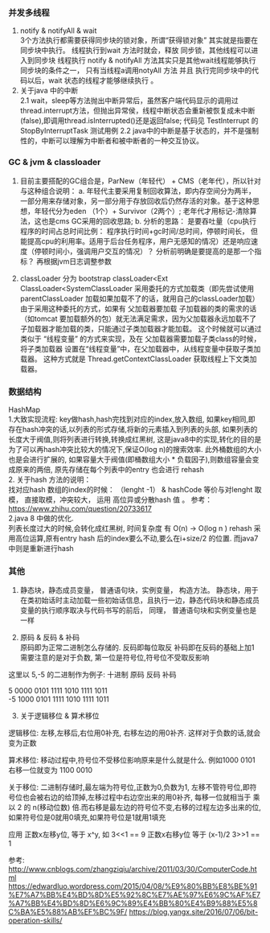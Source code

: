 ### 并发多线程 
1. notify & notifyAll & wait   
3个方法执行都需要获得同步块的锁对象，所谓“获得锁对象” 其实就是指要在同步块中执行。
线程执行到wait 方法时就会，释放 同步锁，其他线程可以进入到同步块
线程执行 notify & notifyAll 方法其实只是其他wait线程能够执行同步块的条件之一， 只有当线程a调用notyAll 方法 并且 执行完同步块中的代码以后，wait 状态的线程才能够继续执行 。   
2. 关于java 中的中断    
2.1 wait，sleep等方法抛出中断异常后，虽然客户端代码显示的调用过thread.interrupt方法，但抛出异常侯，线程中断状态会重新被恢复成未中断(false),即调用thread.isInterrupted()还是返回false; 代码见 TestInterrupt 的StopByInterruptTask 测试用例 
2.2  java中的中断是基于状态的，并不是强制性的，中断可以理解为中断者和被中断者的一种交互协议。 

### GC & jvm & classloader
1. 目前主要搭配的GC组合是，ParNew（年轻代） + CMS（老年代），所以针对与这种组合说明：
a. 年轻代主要采用复制回收算法，即内存空间分为两半，一部分用来存储对象，另一部分用于存放回收后仍然存活的对象。基于这种思想，年轻代分为eden （1个）+ Survivor（2两个）; 老年代才用标记-清除算法，这也是cms GC采用的回收思路;
b. 分析的思路： 是要吞吐量（cpu执行程序的时间占总时间比例： 程序执行时间+gc时间/总时间，停顿时间长， 但能提高cpu的利用率。适用于后台任务程序，用户无感知的情况）还是响应速度（停顿时间小，强调用户交互的情况）？ 分析前明确是要提高的是那一个指标？ 再根据jvm日志调整参数

2. classLoader
分为 bootstrap classLoader<Ext ClassLoader<SystemClassLoader
采用委托的方式加载类（即先尝试使用parentClassLoader 加载如果加载不了的话，就用自己的classLoader加载）
由于采用这种委托的方式，如果有 父加载器要加载 子加载器的类的需求的话（如tomcat 要加载额外的包）就无法满足需求，因为父加载器永远加载不了子加载器才能加载的类，只能通过子类加载器才能加载。 这个时候就可以通过类似于 “线程变量” 的方式来实现，及在 父加载器需要加载子类class的时候，将子类加载器 设置在“线程变量”中，在父加载器中，从线程变量中获取子类加载器。 这种方式就是 Thread.getContextClassLoader 获取线程上下文类加载器。

### 数据结构
HashMap  
1.大致实现流程: key做hash,hash完找到对应的index,放入数组, 如果key相同,即存在hash冲突的话,以列表的形式存储,将新的元素插入到列表的头部, 如果列表的长度大于阀值,则将列表进行转换,转换成红黑树, 这是java8中的实现,转化的目的是为了可以再hash冲突比较大的情况下,保证O(log n)的搜索效率. 此外桶数组的大小也是会进行扩展的, 如果容量大于阀值(即桶数组大小 * 负载因子),则数组容量会变成原来的两倍, 原先存储在每个列表中的entry 也会进行 rehash     
2. 关于hash 方法的说明：    
找对应hash 数组的index的时候： （lenght -1） & hashCode 等价与对lenght 取模， 直接取模，冲突较大， 运用 高位异或分散hash 值 。 参考： https://www.zhihu.com/question/20733617   
2.java 8 中做的优化.   
列表长度过大的时候,会转化成红黑树, 时间复杂度 有 O(n) -> O(log n )
rehash 采用高位运算,原有entry hash 后的index要么不动,要么在i+size/2 的位置. 而java7中则是重新进行hash

### 其他 
1. 静态块，静态成员变量， 普通语句块，实例变量， 构造方法。 静态块，用于在类初始话时主动加载一些初始话信息，且执行一边，静态代码块和静态成员变量的执行顺序取决与代码书写的前后， 同理， 普通语句块和实例变量也是一样    

2. 原码 & 反码 & 补码  
原码即为正常二进制怎么存储的.
反码即每位取反
补码即在反码的基础上加1
需要注意的是对于负数, 第一位是符号位,符号位不受取反影响

这里以 5,-5 的二进制作为例子:
十进制 原码 反码 补码

5  0000 0101 1111 1010 1111 1011   
-5 1000 0101 1111 1010 1111 1011

3. 关于逻辑移位 & 算术移位

逻辑移位: 左移,左移后,右位用0补充, 右移左边的用0补齐. 这样对于负数的话,就会变为正数  

算术移位: 移动过程中,符号位不受移位影响原来是什么就是什么. 例如1000 0101 右移一位就变为 1100 0010  

关于移位: 二进制存储时,最左端为符号位,正数为0,负数为1, 左移不管符号位,即符号位也会被右边的给顶掉,左移过程中右边空出来的用0补齐, 
每移一位就相当于 乘以 2 的 n(移动位数) 倍.而右移是最左边的符号位不变,右移的过程左边多出来的位,如果符号位是0就用0填充,如果符号位是1就用1填充  

应用
正数x左移y位, 等于 x^y, 如 3<<1 == 9
正数x右移y位 等于 (x-1)/2 3>>1 == 1

参考:
http://www.cnblogs.com/zhangziqiu/archive/2011/03/30/ComputerCode.html
https://edwardluo.wordpress.com/2015/04/08/%E9%80%BB%E8%BE%91%E7%A7%BB%E4%BD%8D%E5%92%8C%E7%AE%97%E6%9C%AF%E7%A7%BB%E4%BD%8D%E6%9C%89%E4%BB%80%E4%B9%88%E5%8C%BA%E5%88%AB%EF%BC%9F/
https://blog.yangx.site/2016/07/06/bit-operation-skills/